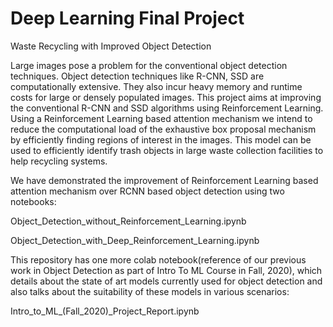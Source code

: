 # Deep Learning Final Project 
Waste Recycling with Improved Object Detection


Large images pose a problem for the conventional object detection techniques. Object detection techniques like R-CNN, SSD are
computationally extensive. They also incur heavy memory and runtime costs for large or densely populated images. This project aims
at improving the conventional R-CNN and SSD algorithms using Reinforcement Learning. Using a Reinforcement Learning based
attention mechanism we intend to reduce the computational load of the exhaustive box proposal mechanism by efficiently finding
regions of interest in the images. This model can be used to efficiently identify trash objects in large waste collection facilities to help
recycling systems.

We have demonstrated the improvement of Reinforcement Learning based
attention mechanism over RCNN based object detection using two notebooks:

Object_Detection_without_Reinforcement_Learning.ipynb

Object_Detection_with_Deep_Reinforcement_Learning.ipynb

This repository has one more colab notebook(reference of our previous work in Object Detection as part of Intro To ML Course in Fall, 2020), which details about the state of art models currently used for object detection and also talks about the suitability of these models in various scenarios:

Intro_to_ML_(Fall_2020)_Project_Report.ipynb 



